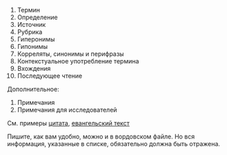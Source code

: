 <ol>
  <li>Термин</li>
  <li>Определение</li>
  <li>Источник</li>
  <li>Рубрика</li>
  <li>Гиперонимы</li>
  <li>Гипонимы</li>
  <li>Корреляты, синонимы и перифразы</li>
  <li>Контекстуальное употребление термина</li>
  <li>Вхождения</li>
  <li>Последующее чтение</li>
</ol>

Дополнительное:  
<ol>
  <li>Примечания</li>
  <li>Примечания для исследователей</li>
</ol>

См. примеры [цитата](цитата.md), [евангельский текст](евангельский_текст.md)  

Пишите, как вам удобно, можно и в вордовском файле. Но вся информация, указанные в списке, обязательно должна быть отражена.
